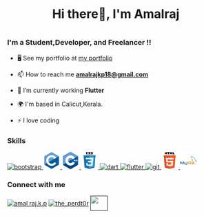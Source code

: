 <h1 align="center">Hi there👋, I'm Amalraj<h1>
   
   
<h3>I'm a Student,Developer, and Freelancer !!</h3>


- 🖥️ See my portfolio at [my portfolio](https://amalrajkp18.github.io/)

- 📫 How to reach me **amalrajkp18@gmail.com**

- 🌱 I’m currently working **Flutter**

- 🌍 I'm based in Calicut,Kerala.
   
- ⚡ I love coding 
   
<h3 align="left">Skills</h3>
<p align="left"> <a href="https://getbootstrap.com" target="_blank" rel="noreferrer"> <img src="[https://raw.githubusercontent.com/devicons/devicon/master/icons/bootstrap/bootstrap-plain-wordmark.svg" alt="bootstrap" width="40" height="40"/> </a> <a href="https://www.cprogramming.com/" target="_blank" rel="noreferrer"> <img src="https://raw.githubusercontent.com/devicons/devicon/master/icons/c/c-original.svg" alt="c" width="40" height="40"/> </a> <a href="https://www.w3schools.com/cpp/" target="_blank" rel="noreferrer"> <img src="https://raw.githubusercontent.com/devicons/devicon/master/icons/cplusplus/cplusplus-original.svg" alt="cplusplus" width="40" height="40"/> </a> <a href="https://www.w3schools.com/css/" target="_blank" rel="noreferrer"> <img src="https://raw.githubusercontent.com/devicons/devicon/master/icons/css3/css3-original-wordmark.svg" alt="css3" width="40" height="40"/> </a> <a href="https://dart.dev" target="_blank" rel="noreferrer"> <img src="https://www.vectorlogo.zone/logos/dartlang/dartlang-icon.svg" alt="dart" width="40" height="40"/> </a> <a href="https://flutter.dev" target="_blank" rel="noreferrer"> <img src="https://www.vectorlogo.zone/logos/flutterio/flutterio-icon.svg" alt="flutter" width="40" height="40"/> </a> <a href="https://git-scm.com/" target="_blank" rel="noreferrer"> <img src="https://www.vectorlogo.zone/logos/git-scm/git-scm-icon.svg" alt="git" width="40" height="40"/> </a> <a href="https://www.w3.org/html/" target="_blank" rel="noreferrer"> <img src="https://raw.githubusercontent.com/devicons/devicon/master/icons/html5/html5-original-wordmark.svg" alt="html5" width="40" height="40"/> </a> <a href="https://www.mysql.com/" target="_blank" rel="noreferrer"> <img src="https://raw.githubusercontent.com/devicons/devicon/master/icons/mysql/mysql-original-wordmark.svg" alt="mysql" width="40" height="40"/> </a> </p>
   
<h3 align="left">Connect with me</h3>
<p align="left">
<a href="https://www.linkedin.com/in/amal-raj-k-p-b481b5204/" target="blank"><img align="center" src="https://raw.githubusercontent.com/rahuldkjain/github-profile-readme-generator/master/src/images/icons/Social/linked-in-alt.svg" alt="amal raj.k.p" height="30" width="40" /></a>
<a href="https://www.instagram.com/the_predt0r/" target="blank"><img align="center" src="https://raw.githubusercontent.com/rahuldkjain/github-profile-readme-generator/master/src/images/icons/Social/instagram.svg" alt="the_perdt0r" height="30" width="40" /></a>
<a href="" target="_blank" rel="noreferrer"><img align="center" src="https://raw.githubusercontent.com/danielcranney/readme-generator/main/public/icons/socials/facebook.svg" width="40" height="35" /></a> 
</p>




